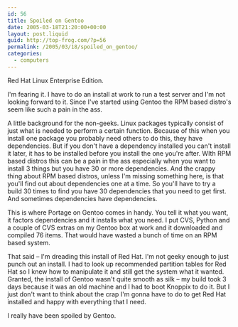```yaml
---
id: 56
title: Spoiled on Gentoo
date: 2005-03-18T21:20:00+00:00
layout: post.liquid
guid: http://top-frog.com/?p=56
permalink: /2005/03/18/spoiled_on_gentoo/
categories:
  - computers
---
```

Red Hat Linux Enterprise Edition.

I'm fearing it. I have to do an install at work to run a test server and I'm not looking forward to it. Since I've started using Gentoo the RPM based distro's seem like such a pain in the ass.



A little background for the non-geeks. Linux packages typically consist of just what is needed to perform a certain function. Because of this when you install one package you probably need others to do this, they have dependencies. But if you don't have a dependency installed you can't install it later, it has to be installed before you install the one you're after. WIth RPM based distros this can be a pain in the ass especially when you want to install 3 things but you have 30 or more dependencies. And the crappy thing about RPM based distros, unless I'm missing something here, is that you'll find out about dependencies one at a time. So you'll have to try a build 30 times to find you have 30 dependencies that you need to get first. And sometimes dependencies have dependencies.

This is where Portage on Gentoo comes in handy. You tell it what you want, it factors dependencies and it installs what you need. I put CVS, Python and a couple of CVS extras on my Gentoo box at work and it downloaded and compiled 76 items. That would have wasted a bunch of time on an RPM based system.

That said – I'm dreading this install of Red Hat. I'm not geeky enough to just punch out an install. I had to look up recommended partition tables for Red Hat so I knew how to manipulate it and still get the system what it wanted. Granted, the install of Gentoo wasn't quite smooth as silk – my build took 3 days because it was an old machine and I had to boot Knoppix to do it. But I just don't want to think about the crap I'm gonna have to do to get Red Hat installed and happy with everything that I need.

I really have been spoiled by Gentoo.
